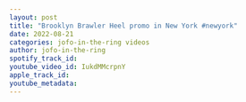 ```yaml
---
layout: post
title: "Brooklyn Brawler Heel promo in New York #newyork"
date: 2022-08-21
categories: jofo-in-the-ring videos
author: jofo-in-the-ring
spotify_track_id: 
youtube_video_id: IukdMMcrpnY
apple_track_id: 
youtube_metadata: 
---
```

